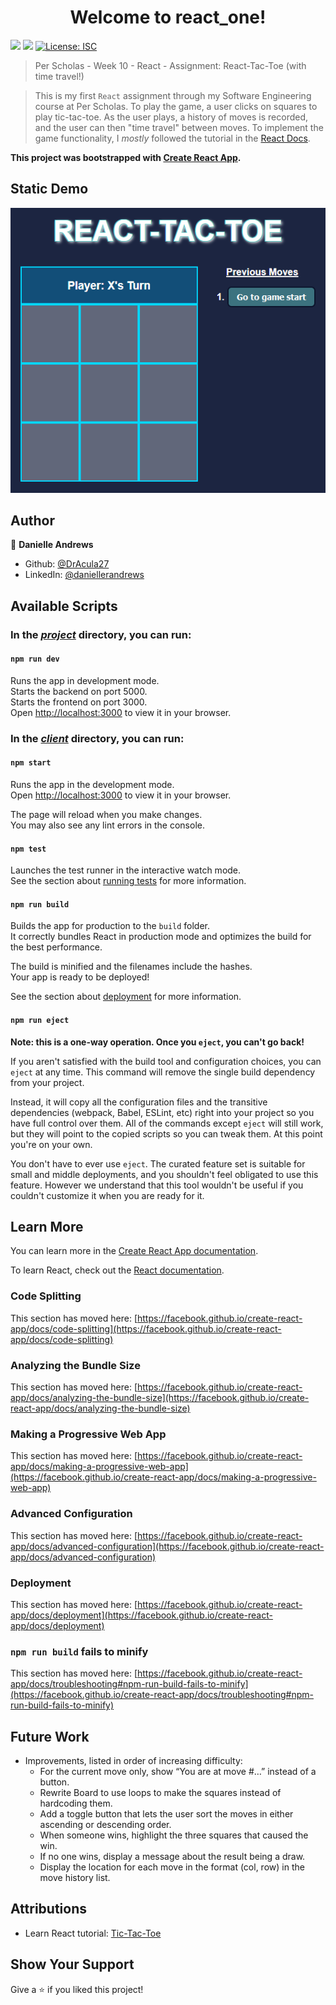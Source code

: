 <h1 align="center">Welcome to react_one!</h1>
<p>
  <img src="https://img.shields.io/badge/npm-%3E%3D9.1.2-blue.svg" />
  <img src="https://img.shields.io/badge/node-%3E%3D18.12.1-blue.svg" />
  <a href="#" target="_blank">
    <img alt="License: ISC" src="https://img.shields.io/github/license/DrAcula27/productStore" />
  </a>
</p>

> Per Scholas - Week 10 - React - Assignment: React-Tac-Toe (with time travel!)

> This is my first `React` assignment through my Software Engineering course at Per Scholas. To play the game, a user clicks on squares to play tic-tac-toe. As the user plays, a history of moves is recorded, and the user can then "time travel" between moves. To implement the game functionality, I _mostly_ followed the tutorial in the [React Docs](https://beta.reactjs.org/learn/tutorial-tic-tac-toe).

**This project was bootstrapped with [Create React App](https://github.com/facebook/create-react-app).**

## Static Demo

![Tic-Tac-Toe Image](./client/src/img/static-demo.png)

## Author

👤 **Danielle Andrews**

- Github: [@DrAcula27](https://github.com/DrAcula27)
- LinkedIn: [@daniellerandrews](https://linkedin.com/in/daniellerandrews)

## Available Scripts

### In the _<ins>project</ins>_ directory, you can run:

#### `npm run dev`

Runs the app in development mode.\
Starts the backend on port 5000.\
Starts the frontend on port 3000.\
Open [http://localhost:3000](http://localhost:3000) to view it in your browser.

### In the _<ins>client</ins>_ directory, you can run:

#### `npm start`

Runs the app in the development mode.\
Open [http://localhost:3000](http://localhost:3000) to view it in your browser.

The page will reload when you make changes.\
You may also see any lint errors in the console.

#### `npm test`

Launches the test runner in the interactive watch mode.\
See the section about [running tests](https://facebook.github.io/create-react-app/docs/running-tests) for more information.

#### `npm run build`

Builds the app for production to the `build` folder.\
It correctly bundles React in production mode and optimizes the build for the best performance.

The build is minified and the filenames include the hashes.\
Your app is ready to be deployed!

See the section about [deployment](https://facebook.github.io/create-react-app/docs/deployment) for more information.

#### `npm run eject`

**Note: this is a one-way operation. Once you `eject`, you can't go back!**

If you aren't satisfied with the build tool and configuration choices, you can `eject` at any time. This command will remove the single build dependency from your project.

Instead, it will copy all the configuration files and the transitive dependencies (webpack, Babel, ESLint, etc) right into your project so you have full control over them. All of the commands except `eject` will still work, but they will point to the copied scripts so you can tweak them. At this point you're on your own.

You don't have to ever use `eject`. The curated feature set is suitable for small and middle deployments, and you shouldn't feel obligated to use this feature. However we understand that this tool wouldn't be useful if you couldn't customize it when you are ready for it.

## Learn More

You can learn more in the [Create React App documentation](https://facebook.github.io/create-react-app/docs/getting-started).

To learn React, check out the [React documentation](https://reactjs.org/).

### Code Splitting

This section has moved here: [https://facebook.github.io/create-react-app/docs/code-splitting](https://facebook.github.io/create-react-app/docs/code-splitting)

### Analyzing the Bundle Size

This section has moved here: [https://facebook.github.io/create-react-app/docs/analyzing-the-bundle-size](https://facebook.github.io/create-react-app/docs/analyzing-the-bundle-size)

### Making a Progressive Web App

This section has moved here: [https://facebook.github.io/create-react-app/docs/making-a-progressive-web-app](https://facebook.github.io/create-react-app/docs/making-a-progressive-web-app)

### Advanced Configuration

This section has moved here: [https://facebook.github.io/create-react-app/docs/advanced-configuration](https://facebook.github.io/create-react-app/docs/advanced-configuration)

### Deployment

This section has moved here: [https://facebook.github.io/create-react-app/docs/deployment](https://facebook.github.io/create-react-app/docs/deployment)

### `npm run build` fails to minify

This section has moved here: [https://facebook.github.io/create-react-app/docs/troubleshooting#npm-run-build-fails-to-minify](https://facebook.github.io/create-react-app/docs/troubleshooting#npm-run-build-fails-to-minify)

## Future Work

- Improvements, listed in order of increasing difficulty:
  - For the current move only, show “You are at move #…” instead of a button.
  - Rewrite Board to use loops to make the squares instead of hardcoding them.
  - Add a toggle button that lets the user sort the moves in either ascending or descending order.
  - When someone wins, highlight the three squares that caused the win.
  - If no one wins, display a message about the result being a draw.
  - Display the location for each move in the format (col, row) in the move history list.

## Attributions

- Learn React tutorial: [Tic-Tac-Toe](https://beta.reactjs.org/learn/tutorial-tic-tac-toe)

## Show Your Support

Give a ⭐️ if you liked this project!
